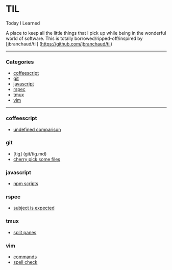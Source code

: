 # TIL

Today I Learned

A place to keep all the little things that I pick up while being in the wonderful world of software. This
is totally borrowed/ripped-off/inspired by [jbranchaud/til]
(https://github.com/jbranchaud/til)

---

### Categories

* [coffeescript](#coffeescript)
* [git](#git)
* [javascript](#javascript)
* [rspec](#rspec)
* [tmux](#tmux)
* [vim](#vim)

---

### coffeescript
- [undefined comparison](coffeescript/undefined_check.md)

### git
- [tig] (git/tig.md)
- [cherry pick some files](git/cherry_pick_some_files.md)

### javascript
- [npm scripts](javascript/npm.md)

### rspec
- [subject is expected](rspec/subject_is_expected.md)

### tmux

- [split panes](tmux/split_pane.md)

### vim

- [commands](vim/commands.md)
- [spell check](vim/spellcheck.md)
